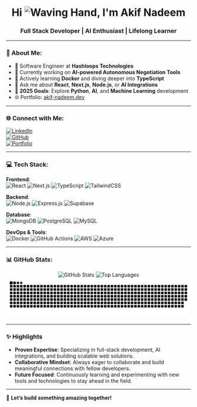 <h1 align="center">Hi <img src="https://raw.githubusercontent.com/Tarikul-Islam-Anik/Animated-Fluent-Emojis/master/Emojis/Hand%20gestures/Waving%20Hand.png" alt="Waving Hand" width="50" height="50" />, I'm Akif Nadeem</h1>
<h3 align="center">Full Stack Developer | AI Enthusiast | Lifelong Learner</h3>

---

### 🚀 About Me:
- 💼 Software Engineer at **Hashloops Technologies**  
- 🔭 Currently working on **AI-powered Autonomous Negotiation Tools**  
- 🌱 Actively learning **Docker** and diving deeper into **TypeScript**  
- 💬 Ask me about **React**, **Next.js**, **Node.js**, or **AI Integrations**  
- 🎯 **2025 Goals**: Explore **Python**, **AI**, and **Machine Learning** development  
- 🌐 Portfolio: [akif-nadeem.dev](https://www.akif-nadeem.dev)  

---

### 🌐 Connect with Me:
[![LinkedIn](https://img.shields.io/badge/LinkedIn-%230077B5.svg?logo=linkedin&logoColor=white)](https://linkedin.com/in/akif-nadeem-6305a9214)  
[![GitHub](https://img.shields.io/badge/GitHub-%23181717.svg?logo=github&logoColor=white)](https://github.com/akifnadeem17)  
[![Portfolio](https://img.shields.io/badge/Portfolio-%23000000.svg?style=flat-square&logo=vercel&logoColor=white)](https://www.akif-nadeem.dev)

---

### 💻 Tech Stack:
**Frontend**:  
![React](https://img.shields.io/badge/react-%2320232a.svg?style=for-the-badge&logo=react&logoColor=%2361DAFB) ![Next.js](https://img.shields.io/badge/Next-black?style=for-the-badge&logo=next.js&logoColor=white) ![TypeScript](https://img.shields.io/badge/typescript-%23007ACC.svg?style=for-the-badge&logo=typescript&logoColor=white) ![TailwindCSS](https://img.shields.io/badge/tailwindcss-%2338B2AC.svg?style=for-the-badge&logo=tailwind-css&logoColor=white)

**Backend**:  
![Node.js](https://img.shields.io/badge/node.js-6DA55F?style=for-the-badge&logo=node.js&logoColor=white) ![Express.js](https://img.shields.io/badge/express.js-%23404d59.svg?style=for-the-badge&logo=express&logoColor=%2361DAFB) ![Supabase](https://img.shields.io/badge/Supabase-3ECF8E?style=for-the-badge&logo=supabase&logoColor=white)

**Database**:  
![MongoDB](https://img.shields.io/badge/MongoDB-%234ea94b.svg?style=for-the-badge&logo=mongodb&logoColor=white) ![PostgreSQL](https://img.shields.io/badge/postgres-%23316192.svg?style=for-the-badge&logo=postgresql&logoColor=white) ![MySQL](https://img.shields.io/badge/mysql-%2300000f.svg?style=for-the-badge&logo=mysql&logoColor=white)

**DevOps & Tools**:  
![Docker](https://img.shields.io/badge/docker-%230db7ed.svg?style=for-the-badge&logo=docker&logoColor=white) ![GitHub Actions](https://img.shields.io/badge/GitHub_Actions-%232671E5.svg?style=for-the-badge&logo=githubactions&logoColor=white) ![AWS](https://img.shields.io/badge/AWS-%23FF9900.svg?style=for-the-badge&logo=amazon-aws&logoColor=white) ![Azure](https://img.shields.io/badge/azure-%230072C6.svg?style=for-the-badge&logo=microsoftazure&logoColor=white)

---

### 📊 GitHub Stats:
<div align="center">
  <img src="https://github-readme-stats.vercel.app/api?username=akifnadeem17&show_icons=true&theme=radical" alt="GitHub Stats" height="150" />
  <img src="https://github-readme-stats.vercel.app/api/top-langs/?username=akifnadeem17&layout=compact&theme=radical" alt="Top Languages" height="150" />
</div>

<img src="https://raw.githubusercontent.com/akifnadeem17/akifnadeem17/output/snake.svg" alt="Snake animation" />

---

### ✨ Highlights  
- **Proven Expertise**: Specializing in full-stack development, AI integrations, and building scalable web solutions.  
- **Collaborative Mindset**: Always eager to collaborate and build meaningful connections with fellow developers.  
- **Future Focused**: Continuously learning and experimenting with new tools and technologies to stay ahead in the field.  

---

🔗 **Let’s build something amazing together!**  

